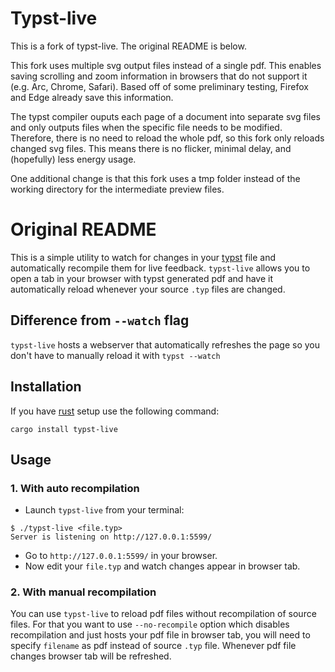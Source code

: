 # Typst-live

This is a fork of typst-live. The original README is below. 

This fork uses multiple svg output files instead of a single pdf. This enables saving scrolling and zoom
information in browsers that do not support it (e.g. Arc, Chrome, Safari). Based off of some preliminary 
testing, Firefox and Edge already save this information. 

The typst compiler ouputs each page of a document into separate svg files and only outputs files when the 
specific file needs to be modified. Therefore, there is no need to reload the whole pdf, so this fork only
reloads changed svg files. This means there is no flicker, minimal delay, and (hopefully) less energy usage.

One additional change is that this fork uses a tmp folder instead of the working directory for the 
intermediate preview files.

# Original README

This is a simple utility to watch for changes in your [typst](https://github.com/typst/typst) file and automatically
recompile them for live feedback. `typst-live` allows you to open a tab in your browser with typst generated pdf and have it automatically reload
whenever your source `.typ` files are changed.

## Difference from `--watch` flag
`typst-live` hosts a webserver that automatically refreshes the page so you don't have to manually reload it with `typst --watch`

## Installation
If you have [rust](https://www.rust-lang.org) setup use the following command:
```
cargo install typst-live
```

## Usage
### 1. With auto recompilation
* Launch `typst-live` from your terminal:
```
$ ./typst-live <file.typ>
Server is listening on http://127.0.0.1:5599/
```
* Go to `http://127.0.0.1:5599/` in your browser.
* Now edit your `file.typ` and watch changes appear in browser tab.

### 2. With manual recompilation
You can use `typst-live` to reload pdf files without recompilation of source files.
For that you want to use `--no-recompile` option which disables recompilation and just hosts
your pdf file in browser tab, you will need to specify `filename` as pdf instead of source `.typ` file.
Whenever pdf file changes browser tab will be refreshed.
